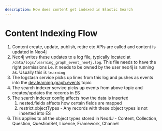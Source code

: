 ```yaml
---
description: How does content get indexed in Elastic Search
---
```


# Content Indexing Flow



1. Content create, update, publish, retire etc APIs are called and content is updated in Neo4j
2. Neo4j writes these updates to a log file, typically located at `/data/logs/learning_graph_event_neo4j.log`. This file needs to have the right permissions i.e. it needs to be owned by the user neo4j is running as. Usually this is `learning`
3. The logstash service picks up lines from this log and pushes as events into the [dev.learning.graph.events](http://dev.learning.graph.events) topic
4. The search indexer service picks up events from above topic and creates/updates the records in ES
5. The search indexer config affects how the data is inserted
   1. nested.fields affects how certain fields are mapped
   2. restrict.objectTypes - Any records with these object types is not inserted into ES
6. This applies to all the object types stored in Neo4J - Content, Collection, Question, QuestionSet, License, Framework, Channel
